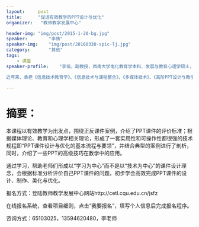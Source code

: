```yaml
---
layout:     post
title:      "促进有效教学的PPT设计与优化"
organizer:   "教师教学发展中心"

header-img: "img/post/2015-1-20-bg.jpg"
speaker:		"李倩"
speaker-img:	"img/post/20160330-spic-lj.jpg"
category:		"其他"
tags:
    - 讲座
speaker-profile:	"李倩，副教授，西南大学电化教育学本科、发展与教育心理学硕士，现执教于西南大学计算机与信息科学学院，任教师教育系主任。长期从事教育技术、教师教育、中小学信息技术教育等研究，已发表学科级、核心期刊等论文多篇，副主编及参编教材7部，主持或主研国家、市级、校级及院级等科研课题10余项。

近年来，承担《信息技术教育学》、《信息技术与课程整合》、《多媒体技术》、《高阶PPT设计与教学应用》等10余门本科及研究生课程；承担全国精品课程、六部委师范大学直播课程《课堂教学技术》的教学工作；承担西南大学青年教师教育技术能力培训共七期；承担重庆大学、重庆理工大学、江西财大等教师教育技术能力培训多期；连续四年承担青海、云南、贵州、重庆等省的中小学教师信息技术应用提升国培计划。近年来，荣获“西南大学优秀教师”、“西南大学学生最喜爱老师”、连续多年的 “优秀实习指导教师”等称号，指导学生参加全国及西南大学微课比赛获多个奖项。"

---
```

# 摘要：
本课程以有效教学为出发点，围绕正反课件案例，介绍了PPT课件的评价标准；根据媒体理论、教育和心理学相关理论，形成了一套实用性和可操作性都很强的技术规程即“PPT课件设计与优化的基本流程与要领”，并结合典型的案例进行了剖析，同时，介绍了一些PPT的高级技巧在教学中的应用。

通过学习，帮助老师们形成以“学习为中心”而不是以“技术为中心”的课件设计理念，会根据标准分析评价自己PPT课件的问题，初步学会高效完成PPT课件的设计、制作、美化与优化。

报名方式：登陆教师教学发展中心网站http://cetl.cqu.edu.cn/jsfz

在线报名系统，查看项目细则，点击“我要报名”，填写个人信息后完成报名程序。

咨询方式：65103025，13594620480，李老师
